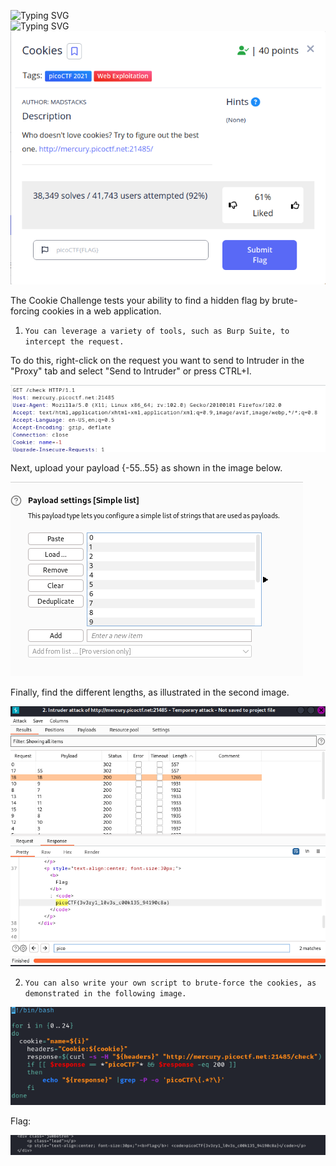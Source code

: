 ![Typing SVG](https://readme-typing-svg.herokuapp.com?font=Fira+Code&pause=1000&width=435&size=35&lines=Cookies)
<br>
![Typing SVG](https://readme-typing-svg.herokuapp.com?font=Fira+Code&weight=500&pause=1000&color=F70000&width=435&lines=Web+Exploitation)
![Challenge Description](Cookies.png)

The Cookie Challenge tests your ability to find a hidden flag by brute-forcing cookies in a web application.

1. `You can leverage a variety of tools, such as Burp Suite, to intercept the request.`

To do this, right-click on the request you want to send to Intruder in the "Proxy" tab and select "Send to Intruder" or press CTRL+I.   

![file command](Solution.png)

Next, upload your payload {-55..55} as shown in the image below.

![file command](Solution-p1.png)

Finally, find the different lengths, as illustrated in the second image.

![file command](solution-p2.png)

2. `You can also write your own script to brute-force the cookies, as demonstrated in the following image.`

![file command](Solution2.png)

Flag:

![file command](s.png)
